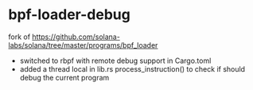 # bpf-loader-debug

fork of https://github.com/solana-labs/solana/tree/master/programs/bpf_loader  
- switched to rbpf with remote debug support in Cargo.toml
- added a thread local in lib.rs process_instruction() to check if should debug the current program
